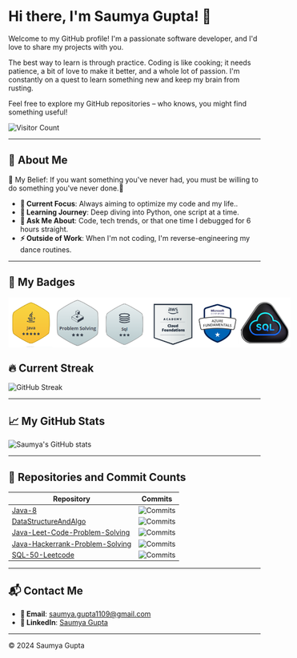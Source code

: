# Hi there, I'm Saumya Gupta! 👋

Welcome to my GitHub profile! I'm a passionate software developer, and I'd love to share my projects with you.

The best way to learn is through practice. Coding is like cooking; it needs patience, a bit of love to make it better, and a whole lot of passion. I'm constantly on a quest to learn something new and keep my brain from rusting. 

Feel free to explore my GitHub repositories – who knows, you might find something useful!


![Visitor Count](https://komarev.com/ghpvc/?username=saumya1109&style=flat-square&color=blue)

---

## 🔭 About Me

🌟 My Belief: If you want something you've never had, you must be willing to do something you've never done.🚀

- **🔭 Current Focus**: Always aiming to optimize my code and my life..
- **🌱 Learning Journey**: Deep diving into Python, one script at a time.
- **💬 Ask Me About**: Code, tech trends, or that one time I debugged for 6 hours straight.
- **⚡ Outside of Work**: When I'm not coding, I'm reverse-engineering my dance routines.
---

## 🏅 My Badges

<div style="display: flex; align-items: center;">
  <img src="https://github.com/saumya1109/assets/blob/main/Java-hacker-rank.png" alt="Java Badge" width="100" height="100">
  <img src="https://github.com/saumya1109/assets/blob/main/problem-solving-hackerrank.png" alt="Problem Solving Badge" width="100" height="100">
  <img src="https://github.com/saumya1109/assets/blob/main/SQL-silver-hackerrank.png" alt="SQL Badge" width="100" height="100">
  <img src="https://github.com/saumya1109/assets/blob/main/Cloud-foundation.png" alt="AWS CLoud Foundation" width="100" height="100">
  <img src="https://github.com/saumya1109/assets/blob/main/Azure-Fundamentals.png" alt="AZ-900" width="100" height="100">
  <img src="https://github.com/saumya1109/assets/blob/main/Top_SQL_50.png" alt="Top SQL 50 Badge" width="100" height="100">
  
</div>



## 🔥 Current Streak

![GitHub Streak](https://github-readme-streak-stats.herokuapp.com/?user=saumya1109&theme=default&hide_border=true)

---

## 📈 My GitHub Stats

![Saumya's GitHub stats](https://github-readme-stats.vercel.app/api?username=saumya1109&theme=default&hide_border=true)

---


## 📂 Repositories and Commit Counts

| Repository | Commits |
| --- | --- |
| [Java-8](https://github.com/saumya1109/Java-8) | ![Commits](https://img.shields.io/github/commit-activity/m/saumya1109/Java-8?style=flat-square&logo=github&label=Commits) |
| [DataStructureAndAlgo](https://github.com/saumya1109/DataStructureAndAlgo) | ![Commits](https://img.shields.io/github/commit-activity/m/saumya1109/DataStructureAndAlgo?style=flat-square&logo=github&label=Commits) |
| [Java-Leet-Code-Problem-Solving](https://github.com/saumya1109/Java-Leet-Code-Problem-Solving) | ![Commits](https://img.shields.io/github/commit-activity/m/saumya1109/Java-Leet-Code-Problem-Solving?style=flat-square&logo=github&label=Commits) |
| [Java-Hackerrank-Problem-Solving](https://github.com/saumya1109/Java-Hackerrank-Problem-Solving) | ![Commits](https://img.shields.io/github/commit-activity/m/saumya1109/Java-Hackerrank-Problem-Solving?style=flat-square&logo=github&label=Commits) |
| [SQL-50-Leetcode](https://github.com/saumya1109/SQL-50-Leetcode) | ![Commits](https://img.shields.io/github/commit-activity/m/saumya1109/SQL-50-Leetcode?style=flat-square&logo=github&label=Commits) |

---

## 📬 Contact Me

- **📧 Email**: [saumya.gupta1109@gmail.com](mailto:saumya.gupta1109@gmail.com)
- **🔗 LinkedIn**: [Saumya Gupta](https://www.linkedin.com/in/saumya-gupta1109)

---

© 2024 Saumya Gupta
